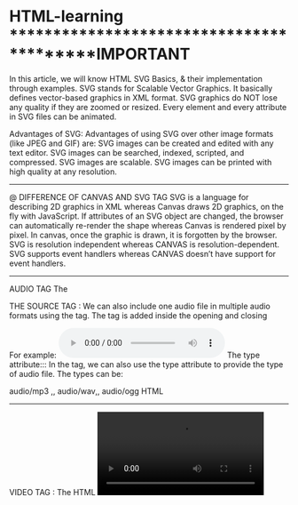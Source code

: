 # HTML-learning *****************************************IMPORTANT
In this article, we will know HTML SVG Basics, & their implementation through examples. SVG stands for Scalable Vector Graphics. It basically defines vector-based graphics in XML format. SVG graphics do NOT lose any quality if they are zoomed or resized. Every element and every attribute in SVG files can be animated.

Advantages of SVG: Advantages of using SVG over other image formats (like JPEG and GIF) are: 
SVG images can be created and edited with any text editor.
SVG images can be searched, indexed, scripted, and compressed.
SVG images are scalable.
SVG images can be printed with high quality at any resolution.

********************************************************************************
@ DIFFERENCE OF CANVAS AND SVG TAG
SVG is a language for describing 2D graphics in XML whereas Canvas draws 2D graphics, on the fly with JavaScript.
If attributes of an SVG object are changed, the browser can automatically re-render the shape whereas Canvas is rendered pixel by pixel. In canvas, once the graphic is drawn, it is forgotten by the browser.
SVG is resolution independent whereas CANVAS is resolution-dependent.
SVG supports event handlers whereas CANVAS doesn’t have support for event handlers.
*******************************************************************************
AUDIO TAG
The <audio> tag is used to add audio content within the HTML code such as songs, audio clips, etc. Basically, the <audio> tag supports three audio formats, 
mp3/Ogg/WAV
To include the audio file within the HTML document we need to add the <audio> tag with the src attribute to provide the file path and the controls attribute which displays controls such as the pause and play buttons.
** Syntax for <audio> tag <audio controls src='file_path'></audio> **

THE SOURCE TAG :
We can also include one audio file in multiple audio formats using the <source> tag. The <source> tag is added inside the opening and closing <audio> tag. If we want to add multiple sources for an audio file, then we can use multiple <source> tags with the <audio> tag.
In the <source> tag, we can provide the URL of the audio file using the src attribute of the <source> tag inside the <audio> tag. To provide multiple audio files, we can add multiple <source> tags and the browser will choose the most suitable audio file among all. The <source> tag doesn't require any closing tag.

For example:
<audio controls>
	<source src='filename.mp3' type='audio/mp3'>
	<source src='filename.wav' type='audio/wav'>
</audio>
The type attribute:::  In the <source> tag, we can also use the type attribute to provide the type of audio file. The types can be:

audio/mp3 ,, audio/wav,, audio/ogg
HTML <audio> tag attributes:
controls: This attribute requires no value
autoplay: This attribute requires value - true/false
loop, etc.
By using the <audio> tag, we can include an audio file in the HTML document without adding any third-party plug-ins like flash player, etc.
***************************************************************************************************
VIDEO TAG : The HTML <video> tag is used to include videos on any webpage such as movie clips, other video streams, etc.
We can include multiple URLs of the same video in different formats using the <source> tag and then the browser will choose the most appropriate one amongst all of them.The video tag mainly supports three video formats, these are: MP4, WebM, OGG
Just like we used the <source> tag with the <audio> tag to provide different audio files, similarly, we can use the <source> tag with the <video> tag too.
The text within the opening and closing <video> tag will be displayed only when the browser does not support the <video> element
Syntax for <video> tag:
We have used the <source> tag within the <video> tag in the below syntax.
<video> 
	<source src='file_path' type='video/file_format'>
	Your browser doesnt support Videos
</video>
